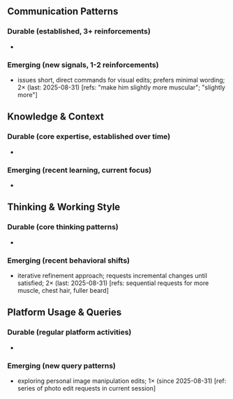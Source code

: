 ## Communication Patterns
### Durable (established, 3+ reinforcements)
- 

### Emerging (new signals, 1-2 reinforcements)
- issues short, direct commands for visual edits; prefers minimal wording; 2× (last: 2025-08-31) [refs: "make him slightly more muscular"; "slightly more"]

## Knowledge & Context
### Durable (core expertise, established over time)
-

### Emerging (recent learning, current focus)
-

## Thinking & Working Style
### Durable (core thinking patterns)
-

### Emerging (recent behavioral shifts)
- iterative refinement approach; requests incremental changes until satisfied; 2× (last: 2025-08-31) [refs: sequential requests for more muscle, chest hair, fuller beard]

## Platform Usage & Queries
### Durable (regular platform activities)
-

### Emerging (new query patterns)
- exploring personal image manipulation edits; 1× (since 2025-08-31) [ref: series of photo edit requests in current session]